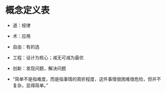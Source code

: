 # 概念定义表

- 道：规律
- 术：应用
- 自由：有的选
- 工程：设计为核心；减无可减为最优
- 创新：发现问题，解决问题

- “简单不是指难度，而是指事情的周折程度，这件事情很困难很危险，但并不复杂，显得简单。”